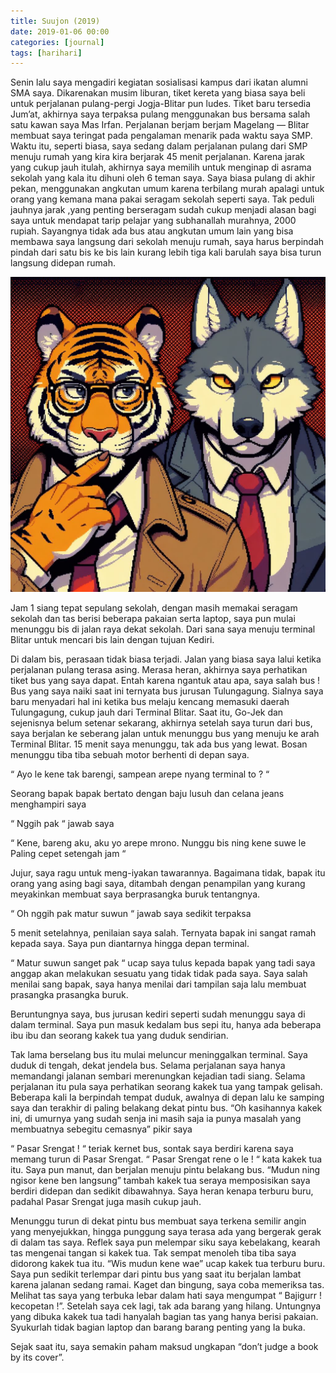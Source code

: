```yaml
---
title: Suujon (2019)
date: 2019-01-06 00:00
categories: [journal]
tags: [harihari]
---
```


Senin lalu saya mengadiri kegiatan sosialisasi kampus dari ikatan alumni SMA saya. Dikarenakan musim liburan, tiket kereta yang biasa saya beli untuk perjalanan pulang-pergi Jogja-Blitar pun ludes. Tiket baru tersedia Jum’at, akhirnya saya terpaksa pulang menggunakan bus bersama salah satu kawan saya Mas Irfan. Perjalanan berjam berjam Magelang — Blitar membuat saya teringat pada pengalaman menarik pada waktu saya SMP. Waktu itu, seperti biasa, saya sedang dalam perjalanan pulang dari SMP menuju rumah yang kira kira berjarak 45 menit perjalanan. Karena jarak yang cukup jauh itulah, akhirnya saya memilih untuk menginap di asrama sekolah yang kala itu dihuni oleh 6 teman saya. Saya biasa pulang di akhir pekan, menggunakan angkutan umum karena terbilang murah apalagi untuk orang yang kemana mana pakai seragam sekolah seperti saya. Tak peduli jauhnya jarak ,yang penting berseragam sudah cukup menjadi alasan bagi saya untuk mendapat tarip pelajar yang subhanallah murahnya, 2000 rupiah. Sayangnya tidak ada bus atau angkutan umum lain yang bisa membawa saya langsung dari sekolah menuju rumah, saya harus berpindah pindah dari satu bis ke bis lain kurang lebih tiga kali barulah saya bisa turun langsung didepan rumah.

![suspect](assets/img/tiger-suspect.jpeg)

Jam 1 siang tepat sepulang sekolah, dengan masih memakai seragam sekolah dan tas berisi beberapa pakaian serta laptop, saya pun mulai menunggu bis di jalan raya dekat sekolah. Dari sana saya menuju terminal Blitar untuk mencari bis lain dengan tujuan Kediri.

Di dalam bis, perasaan tidak biasa terjadi. Jalan yang biasa saya lalui ketika perjalanan pulang terasa asing. Merasa heran, akhirnya saya perhatikan tiket bus yang saya dapat. Entah karena ngantuk atau apa, saya salah bus ! Bus yang saya naiki saat ini ternyata bus jurusan Tulungagung. Sialnya saya baru menyadari hal ini ketika bus melaju kencang memasuki daerah Tulungagung, cukup jauh dari Terminal Blitar. Saat itu, Go-Jek dan sejenisnya belum setenar sekarang, akhirnya setelah saya turun dari bus, saya berjalan ke seberang jalan untuk menunggu bus yang menuju ke arah Terminal Blitar. 15 menit saya menunggu, tak ada bus yang lewat. Bosan menunggu tiba tiba sebuah motor berhenti di depan saya.

“ Ayo le kene tak barengi, sampean arepe nyang terminal to ? “

Seorang bapak bapak bertato dengan baju lusuh dan celana jeans menghampiri saya

“ Nggih pak “ jawab saya

“ Kene, bareng aku, aku yo arepe mrono. Nunggu bis ning kene suwe le Paling cepet setengah jam “

Jujur, saya ragu untuk meng-iyakan tawarannya. Bagaimana tidak, bapak itu orang yang asing bagi saya, ditambah dengan penampilan yang kurang meyakinkan membuat saya berprasangka buruk tentangnya.

“ Oh nggih pak matur suwun “ jawab saya sedikit terpaksa

5 menit setelahnya, penilaian saya salah. Ternyata bapak ini sangat ramah kepada saya. Saya pun diantarnya hingga depan terminal.

“ Matur suwun sanget pak “ ucap saya tulus kepada bapak yang tadi saya anggap akan melakukan sesuatu yang tidak tidak pada saya. Saya salah menilai sang bapak, saya hanya menilai dari tampilan saja lalu membuat prasangka prasangka buruk.

Beruntungnya saya, bus jurusan kediri seperti sudah menunggu saya di dalam terminal. Saya pun masuk kedalam bus sepi itu, hanya ada beberapa ibu ibu dan seorang kakek tua yang duduk sendirian.

Tak lama berselang bus itu mulai meluncur meninggalkan terminal. Saya duduk di tengah, dekat jendela bus. Selama perjalanan saya hanya memandangi jalanan sembari merenungkan kejadian tadi siang. Selama perjalanan itu pula saya perhatikan seorang kakek tua yang tampak gelisah. Beberapa kali Ia berpindah tempat duduk, awalnya di depan lalu ke samping saya dan terakhir di paling belakang dekat pintu bus. “Oh kasihannya kakek ini, di umurnya yang sudah senja ini masih saja ia punya masalah yang membuatnya sebegitu cemasnya” pikir saya

“ Pasar Srengat ! “ teriak kernet bus, sontak saya berdiri karena saya memang turun di Pasar Srengat. “ Pasar Srengat rene o le ! “ kata kakek tua itu. Saya pun manut, dan berjalan menuju pintu belakang bus. “Mudun ning ngisor kene ben langsung” tambah kakek tua seraya memposisikan saya berdiri didepan dan sedikit dibawahnya. Saya heran kenapa terburu buru, padahal Pasar Srengat juga masih cukup jauh.

Menunggu turun di dekat pintu bus membuat saya terkena semilir angin yang menyejukkan, hingga punggung saya terasa ada yang bergerak gerak di dalam tas saya. Reflek saya pun melempar siku saya kebelakang, kearah tas mengenai tangan si kakek tua. Tak sempat menoleh tiba tiba saya didorong kakek tua itu. “Wis mudun kene wae” ucap kakek tua terburu buru. Saya pun sedikit terlempar dari pintu bus yang saat itu berjalan lambat karena jalanan sedang ramai. Kaget dan bingung, saya coba memeriksa tas. Melihat tas saya yang terbuka lebar dalam hati saya mengumpat “ Bajigurr ! kecopetan !”. Setelah saya cek lagi, tak ada barang yang hilang. Untungnya yang dibuka kakek tua tadi hanyalah bagian tas yang hanya berisi pakaian. Syukurlah tidak bagian laptop dan barang barang penting yang Ia buka.

Sejak saat itu, saya semakin paham maksud ungkapan “don’t judge a book by its cover”.